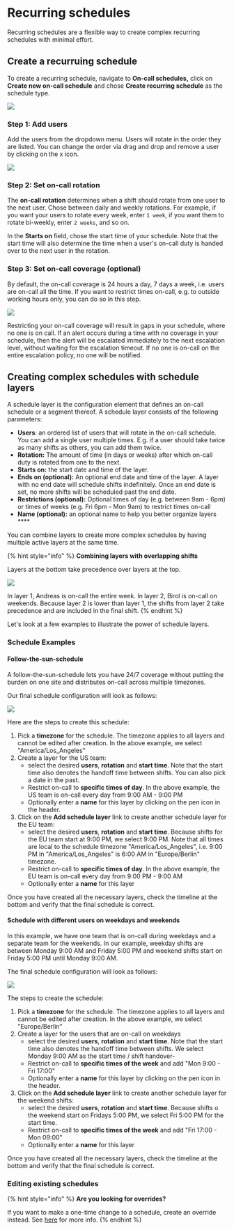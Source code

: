 # Recurring schedules

Recurring schedules are a flexible way to create complex recurring schedules with minimal effort.

## Create a recurruing schedule

To create a recurring schedule, navigate to **On-call schedules,** click on **Create new on-call schedule** and chose **Create recurring schedule** as the schedule type.

![](<../../.gitbook/assets/image (34).png>)

### Step 1: Add users

Add the users from the dropdown menu. Users will rotate in the order they are listed. You can change the order via drag and drop and remove a user by clicking on the x icon.

![](<../../.gitbook/assets/image (35).png>)

### Step 2: Set on-call rotation

The **on-call rotation** determines when a shift should rotate from one user to the next user. Chose between daily and weekly rotations. For example, if you want your users to rotate every week, enter `1 week`, if you want them to rotate bi-weekly, enter `2 weeks`, and so on.

In the **Starts on** field, chose the start time of your schedule. Note that the start time will also determine the time when a user's on-call duty is handed over to the next user in the rotation.

### Step 3: Set on-call coverage (optional)

By default, the on-call coverage is 24 hours a day, 7 days a week, i.e. users are on-call all the time. If you want to restrict times on-call, e.g. to outside working hours only, you can do so in this step.

![](<../../.gitbook/assets/image (36).png>)

Restricting your on-call coverage will result in gaps in your schedule, where no one is on call. If an alert occurs during a time with no coverage in your schedule, then the alert will be escalated immediately to the next escalation level, without waiting for the escalation timeout. If no one is on-call on the entire escalation policy, no one will be notified.&#x20;

## Creating complex schedules with schedule layers <a href="#schedule-layers" id="schedule-layers"></a>

A schedule layer is the configuration element that defines an on-call schedule or a segment thereof. A schedule layer consists of the following parameters:

* **Users**: an ordered list of users that will rotate in the on-call schedule. You can add a single user multiple times. E.g. if a user should take twice as many shifts as others, you can add them twice.
* **Rotation:** The amount of time (in days or weeks) after which on-call duty is rotated from one to the next.&#x20;
* **Starts on:** the start date and time of the layer.&#x20;
* **Ends on (optional):** An optional end date and time of the layer. A layer with no end date will schedule shifts indefinitely. Once an end date is set, no more shifts will be scheduled past the end date.
* **Restrictions (optional):** Optional times of day (e.g. between 9am - 6pm) or times of weeks (e.g. Fri 6pm - Mon 9am) to restrict times on-call
* **Name (optional):** an optional name to help you better organize layers ****&#x20;

You can combine layers to create more complex schedules by having multiple active layers at the same time.&#x20;

{% hint style="info" %}
**Combining layers with overlapping shifts**

Layers at the bottom take precedence over layers at the top.

![](<../../.gitbook/assets/image (49).png>)

In layer 1, Andreas is on-call the entire week. In layer 2, Birol is on-call on weekends. Because layer 2 is lower than layer 1, the shifts from layer 2 take precedence and are included in the final shift.
{% endhint %}



Let's look at a few examples to illustrate the power of schedule layers.



### Schedule Examples

#### &#x20;Follow-the-sun-schedule

A follow-the-sun-schedule lets you have 24/7 coverage without putting the burden on one site and distributes on-call across multiple timezones.&#x20;

Our final schedule configuration will look as follows:

![](<../../.gitbook/assets/image (48).png>)

Here are the steps to create this schedule:

1. Pick a **timezone** for the schedule. The timezone applies to all layers and cannot be edited after creation. In the above example, we select "America/Los\_Angeles"
2. Create a layer for the US team:
   * select the desired **users**, **rotation** and **start time**. Note that the start time also denotes the handoff time between shifts. You can also pick a date in the past.&#x20;
   * Restrict on-call to **specific times of day**. In the above example, the US team is on-call every day from 9:00 AM - 9:00 PM
   * Optionally enter a **name** for this layer by clicking on the pen icon in the header.&#x20;
3. Click on the **Add schedule layer** link to create another schedule layer for the EU team:
   * select the desired **users**, **rotation** and **start time**. Because shifts for the EU team start at 9:00 PM, we select 9:00 PM. Note that all times are local to the schedule timezone "America/Los\_Angeles", i.e. 9:00 PM in "America/Los\_Angeles" is 6:00 AM in "Europe/Berlin" timezone.
   * Restrict on-call to **specific times of day**. In the above example, the EU team is on-call every day from 9:00 PM - 9:00 AM
   * Optionally enter a **name** for this layer

Once you have created all the necessary layers, check the timeline at the bottom and verify that the final schedule is correct.

#### Schedule with different users on weekdays and weekends&#x20;

In this example, we have one team that is on-call during weekdays and a separate team for the weekends. In our example, weekday shifts are between Monday 9:00 AM and Friday 5:00 PM and weekend shifts start on Friday 5:00 PM until Monday 9:00 AM.

The final schedule configuration will look as follows:

![](<../../.gitbook/assets/image (57).png>)

The steps to create the schedule:

1. Pick a **timezone** for the schedule. The timezone applies to all layers and cannot be edited after creation. In the above example, we select "Europe/Berlin"
2. Create a layer for the users that are on-call on weekdays
   * select the desired **users**, **rotation** and **start time**. Note that the start time also denotes the handoff time between shifts. We select Monday 9:00 AM as the start time / shift handover-
   * Restrict on-call to **specific times of the week** and  add "Mon 9:00 - Fri 17:00"
   * Optionally enter a **name** for this layer by clicking on the pen icon in the header.&#x20;
3. Click on the **Add schedule layer** link to create another schedule layer for the weekend shifts:
   * select the desired **users**, **rotation** and **start time**. Because shifts o the weekend start on Fridays 5:00 PM, we select Fri 5:00 PM for the start time.&#x20;
   * Restrict on-call to **specific times of the week** and  add "Fri 17:00 - Mon 09:00"
   * Optionally enter a **name** for this layer

Once you have created all the necessary layers, check the timeline at the bottom and verify that the final schedule is correct.

### Editing existing schedules

{% hint style="info" %}
**Are you looking for overrides?**

If you want to make a one-time change to a schedule, create an override instead. See [here](./#overrides) for more info.
{% endhint %}


